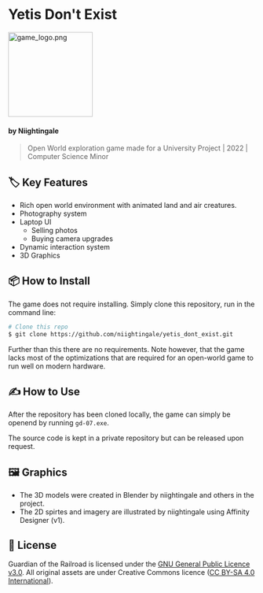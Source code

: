# Yetis Don't Exist

<img title="" src="file:///C:/Users/acher/Documents/_Local/yetis_dont_exist/game_logo.png" alt="game_logo.png" data-align="center" width="172">

#### by Niightingale

> Open World exploration game made for a University Project | 2022 | Computer Science Minor

## :label: Key Features

- Rich open world environment with animated land and air creatures.
- Photography system
- Laptop UI
  - Selling photos
  - Buying camera upgrades
- Dynamic interaction system
- 3D Graphics

## :package: How to Install

The game does not require installing. Simply clone this repository, run in the command line:

```bash
# Clone this repo
$ git clone https://github.com/niightingale/yetis_dont_exist.git
```

Further than this there are no requirements. Note however, that the game lacks most of the optimizations that are required for an open-world game to run well on modern hardware.

## ✍️ How to Use

After the repository has been cloned locally, the game can simply be openend by running `gd-07.exe`.

The source code is kept in a private repository but can be released upon request.

## 🖼️ Graphics

- The 3D models were created in Blender by niightingale and others in the project.
- The 2D spirtes and imagery are illustrated by niightingale using Affinity Designer (v1).

## 📑 License

Guardian of the Railroad is licensed under the [GNU General Public Licence v3.0](https://www.gnu.org/licenses/gpl-3.0.nl.html#top). All original assets are under Creative Commons licence ([CC BY-SA 4.0 International](https://creativecommons.org/licenses/by-sa/4.0/deed.en)).
